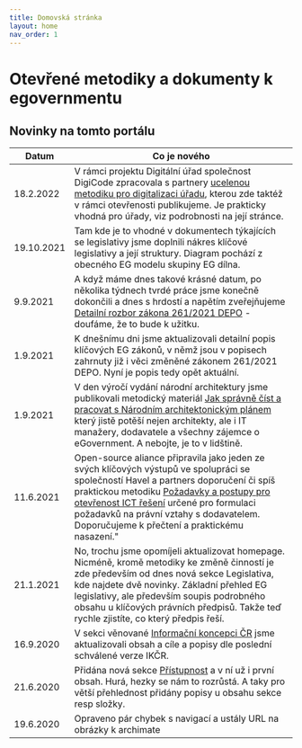 ```yaml
---
title: Domovská stránka
layout: home
nav_order: 1
---
```


# Otevřené metodiky a dokumenty k egovernmentu


## Novinky na tomto portálu

| Datum | Co je nového |
|-----|-----|
| 18.2.2022 | V rámci projektu Digitální úřad společnost DigiCode zpracovala s partnery [ucelenou metodiku pro digitalizaci úřadu](http://www.openczeg.cz//otevrene-metodiky/procesy/digiurad-metodika-digitalizace/), kterou zde taktéž v rámci otevřenosti publikujeme. Je prakticky vhodná pro úřady, viz podrobnosti na její stránce. |
| 19.10.2021 | Tam kde je to vhodné v dokumentech týkajících se legislativy jsme doplnili nákres klíčové legislativy a její struktury. Diagram pochází z obecného EG modelu skupiny EG dílna. |
| 9.9.2021 | A když máme dnes takové krásné datum, po několika týdnech tvrdé práce jsme konečně dokončili a dnes s hrdostí a napětím zveřejňujeme [Detailní rozbor zákona 261/2021 DEPO](http://www.openczeg.cz//otevrene-metodiky/legislativa/depo_rozbor/) - doufáme, že to bude k užitku.
| 1.9.2021 | K dnešnímu dni jsme aktualizovali detailní popis klíčových EG zákonů, v němž jsou v popisech zahrnuty již i věci změněné zákonem 261/2021 DEPO. Nyní je popis tedy opět aktuální. |
| 1.9.2021 | V den výročí vydání národní architektury jsme publikovali metodický materiál [Jak správně číst a pracovat s Národním architektonickým plánem](http://www.openczeg.cz//otevrene-metodiky/architektura/jak-na-nacr/NAP-jak-s-nim-pracovat/) který jistě potěší nejen architekty, ale i IT manažery, dodavatele a všechny zájemce o eGovernment. A nebojte, je to v lidštině. |
| 11.6.2021 | Open-source aliance připravila jako jeden ze svých klíčových výstupů ve spolupráci se společností Havel a partners doporučení či spíš praktickou metodiku [Požadavky a postupy pro otevřenost ICT řešení](otevrenost/pozadavky-postupy-otevrenost-ICT-reseni/) určené pro formulaci požadavků na právní vztahy s dodavatelem. Doporučujeme k přečtení a praktickému nasazení."
| 21.1.2021 | No, trochu jsme opomíjeli aktualizovat homepage. Nicméně, kromě metodiky ke změně činností je zde především od dnes nová sekce Legislativa, kde najdete dvě novinky. Základní přehled EG legislativy, ale především soupis podrobného obsahu u klíčových právních předpisů. Takže teď rychle zjistíte, co který předpis řeší. |
| 16.9.2020 | V sekci věnované [Informační koncepci ČR](architektura/jak-na-nacr/ikcr/) jsme aktualizovali obsah a cíle a popisy dle poslední schválené verze IKČR. |
| 21.6.2020 | Přidána nová sekce [Přístupnost](/pristupnost) a v ní už i první obsah. Hurá, hezky se nám to rozrůstá. A taky pro větší přehlednost přidány popisy u obsahu sekce resp složky. |
| 19.6.2020 | Opraveno pár chybek s navigací a ustály URL na obrázky k archimate |
